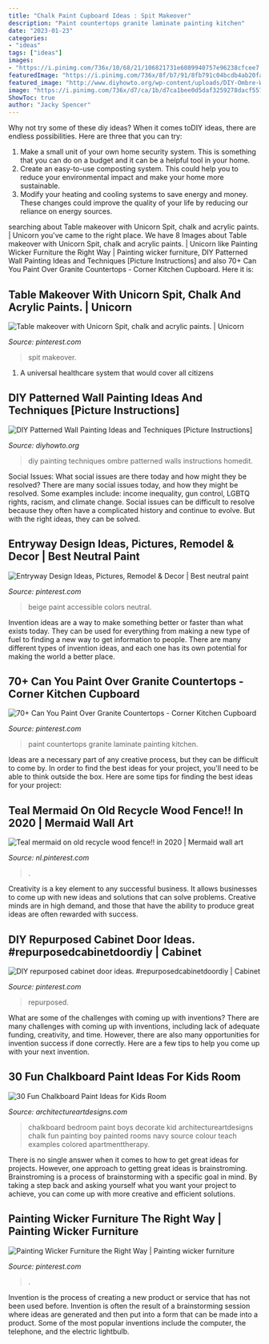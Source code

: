 ```yaml
---
title: "Chalk Paint Cupboard Ideas : Spit Makeover"
description: "Paint countertops granite laminate painting kitchen"
date: "2023-01-23"
categories:
- "ideas"
tags: ["ideas"]
images:
- "https://i.pinimg.com/736x/10/68/21/106821731e6089940757e96238cfcee7.jpg"
featuredImage: "https://i.pinimg.com/736x/8f/b7/91/8fb791c04bcdb4ab20fa34ce6dd0a6b1.jpg"
featured_image: "http://www.diyhowto.org/wp-content/uploads/DIY-Ombre-Wall-Painting-DIY-Wall-Painting-Ideas-Techniques-Tutorials-DIYHowto.jpg"
image: "https://i.pinimg.com/736x/d7/ca/1b/d7ca1bee0d5daf3259278dacf5570a0f--accessible-beige-home-ideas.jpg"
ShowToc: true
author: "Jacky Spencer"
---
```



Why not try some of these diy ideas?
When it comes toDIY ideas, there are endless possibilities. Here are three that you can try: 
1) Make a small unit of your own home security system. This is something that you can do on a budget and it can be a helpful tool in your home.
2) Create an easy-to-use composting system. This could help you to reduce your environmental impact and make your home more sustainable.
3) Modify your heating and cooling systems to save energy and money. These changes could improve the quality of your life by reducing our reliance on energy sources.

	

		
searching about Table makeover with Unicorn Spit, chalk and acrylic paints. | Unicorn you've came to the right place. We have 8 Images about Table makeover with Unicorn Spit, chalk and acrylic paints. | Unicorn like Painting Wicker Furniture the Right Way | Painting wicker furniture, DIY Patterned Wall Painting Ideas and Techniques [Picture Instructions] and also 70+ Can You Paint Over Granite Countertops - Corner Kitchen Cupboard. Here it is:
		
    
## Table Makeover With Unicorn Spit, Chalk And Acrylic Paints. | Unicorn

<img loading=lazy src="https://i.pinimg.com/736x/8f/b7/91/8fb791c04bcdb4ab20fa34ce6dd0a6b1.jpg" onerror="this.onerror=null;this.src='https://tse1.mm.bing.net/th?id=OIP.MrJaw9WUmtrO5dfH2zL9sQHaJ3&amp;pid=15.1';" alt="Table makeover with Unicorn Spit, chalk and acrylic paints. | Unicorn">

_Source: pinterest.com_

>spit makeover. 

	

1. A universal healthcare system that would cover all citizens

    
## DIY Patterned Wall Painting Ideas And Techniques [Picture Instructions]

<img loading=lazy src="http://www.diyhowto.org/wp-content/uploads/DIY-Ombre-Wall-Painting-DIY-Wall-Painting-Ideas-Techniques-Tutorials-DIYHowto.jpg" onerror="this.onerror=null;this.src='https://tse3.mm.bing.net/th?id=OIP.TfbrSVxF6fMzFX4xgdrr4wHaNQ&amp;pid=15.1';" alt="DIY Patterned Wall Painting Ideas and Techniques [Picture Instructions]">

_Source: diyhowto.org_

>diy painting techniques ombre patterned walls instructions homedit. 

	

Social Issues: What social issues are there today and how might they be resolved?
There are many social issues today, and how they might be resolved. Some examples include: income inequality, gun control, LGBTQ rights, racism, and climate change. Social issues can be difficult to resolve because they often have a complicated history and continue to evolve. But with the right ideas, they can be solved.

    
## Entryway Design Ideas, Pictures, Remodel &amp; Decor | Best Neutral Paint

<img loading=lazy src="https://i.pinimg.com/736x/d7/ca/1b/d7ca1bee0d5daf3259278dacf5570a0f--accessible-beige-home-ideas.jpg" onerror="this.onerror=null;this.src='https://tse2.mm.bing.net/th?id=OIP.SmHGg_QS-IX67KKVE84zIwHaJ4&amp;pid=15.1';" alt="Entryway Design Ideas, Pictures, Remodel &amp; Decor | Best neutral paint">

_Source: pinterest.com_

>beige paint accessible colors neutral. 

	

Invention ideas are a way to make something better or faster than what exists today. They can be used for everything from making a new type of fuel to finding a new way to get information to people. There are many different types of invention ideas, and each one has its own potential for making the world a better place.

    
## 70+ Can You Paint Over Granite Countertops - Corner Kitchen Cupboard

<img loading=lazy src="https://i.pinimg.com/736x/36/0b/d3/360bd314aae09d058b74529c41cc5679.jpg" onerror="this.onerror=null;this.src='https://tse4.mm.bing.net/th?id=OIP.cjpxG_XU8Mq47U56aTanhwHaEK&amp;pid=15.1';" alt="70+ Can You Paint Over Granite Countertops - Corner Kitchen Cupboard">

_Source: pinterest.com_

>paint countertops granite laminate painting kitchen. 

	

Ideas are a necessary part of any creative process, but they can be difficult to come by. In order to find the best ideas for your project, you'll need to be able to think outside the box. Here are some tips for finding the best ideas for your project: 

    
## Teal Mermaid On Old Recycle Wood Fence!! In 2020 | Mermaid Wall Art

<img loading=lazy src="https://i.pinimg.com/736x/a6/03/ee/a603ee88df9f0b5137fe9354becafd51.jpg" onerror="this.onerror=null;this.src='https://tse4.mm.bing.net/th?id=OIP.YeDBiukvVx-J9USLZUf9ogHaNL&amp;pid=15.1';" alt="Teal mermaid on old recycle wood fence!! in 2020 | Mermaid wall art">

_Source: nl.pinterest.com_

>. 

	

Creativity is a key element to any successful business. It allows businesses to come up with new ideas and solutions that can solve problems. Creative minds are in high demand, and those that have the ability to produce great ideas are often rewarded with success.

    
## DIY Repurposed Cabinet Door Ideas. #repurposedcabinetdoordiy | Cabinet

<img loading=lazy src="https://i.pinimg.com/736x/10/68/21/106821731e6089940757e96238cfcee7.jpg" onerror="this.onerror=null;this.src='https://tse4.mm.bing.net/th?id=OIP.lAzGLfo1vfpMNyLxyRzEMwHaMO&amp;pid=15.1';" alt="DIY repurposed cabinet door ideas. #repurposedcabinetdoordiy | Cabinet">

_Source: pinterest.com_

>repurposed. 

	

What are some of the challenges with coming up with inventions?
There are many challenges with coming up with inventions, including lack of adequate funding, creativity, and time. However, there are also many opportunities for invention success if done correctly. Here are a few tips to help you come up with your next invention.

    
## 30 Fun Chalkboard Paint Ideas For Kids Room

<img loading=lazy src="https://www.architectureartdesigns.com/wp-content/uploads/2014/01/2011.jpg" onerror="this.onerror=null;this.src='https://tse2.mm.bing.net/th?id=OIP.5DwP7Lk-H55u4t7aMfVk_wHaLT&amp;pid=15.1';" alt="30 Fun Chalkboard Paint Ideas for Kids Room">

_Source: architectureartdesigns.com_

>chalkboard bedroom paint boys decorate kid architectureartdesigns chalk fun painting boy painted rooms navy source colour teach examples colored apartmenttherapy. 

	

There is no single answer when it comes to how to get great ideas for projects. However, one approach to getting great ideas is brainstroming. Brainstroming is a process of brainstorming with a specific goal in mind. By taking a step back and asking yourself what you want your project to achieve, you can come up with more creative and efficient solutions.

    
## Painting Wicker Furniture The Right Way | Painting Wicker Furniture

<img loading=lazy src="https://i.pinimg.com/736x/da/42/aa/da42aa0e259474a0eca4b6b2c5fc0a7f.jpg" onerror="this.onerror=null;this.src='https://tse4.mm.bing.net/th?id=OIP.kvLIRWu6iaKpTV0YaLeAKwHaKR&amp;pid=15.1';" alt="Painting Wicker Furniture the Right Way | Painting wicker furniture">

_Source: pinterest.com_

>. 

	

Invention is the process of creating a new product or service that has not been used before. Invention is often the result of a brainstorming session where ideas are generated and then put into a form that can be made into a product. Some of the most popular inventions include the computer, the telephone, and the electric lightbulb.


